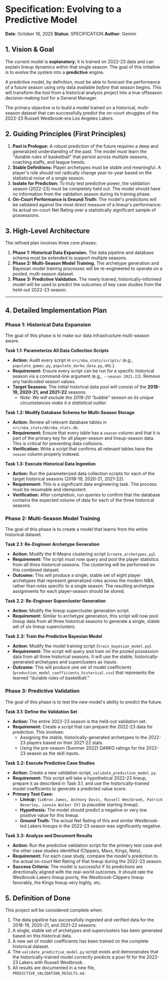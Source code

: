 # Specification: Evolving to a Predictive Model

**Date**: October 16, 2025
**Status**: SPECIFICATION
**Author**: Gemini

## 1. Vision & Goal

The current model is **explanatory**; it is trained on 2022-23 data and can explain lineup dynamics within that single season. The goal of this initiative is to evolve the system into a **predictive** engine.

A predictive model, by definition, must be able to forecast the performance of a future season using only data available *before* that season begins. This will transform the tool from a historical analysis project into a true offseason decision-making tool for a General Manager.

The primary objective is to build a model trained on a historical, multi-season dataset that can successfully predict the on-court struggles of the 2022-23 Russell Westbrook-era Los Angeles Lakers.

## 2. Guiding Principles (First Principles)

1.  **Past is Prologue:** A robust prediction of the future requires a deep and generalized understanding of the past. The model must learn the "durable rules of basketball" that persist across multiple seasons, coaching staffs, and league trends.
2.  **Stable Definitions:** Player archetypes must be stable and meaningful. A player's role should not radically change year-to-year based on the statistical noise of a single season.
3.  **Isolate for Prediction:** To truly test predictive power, the validation season (2022-23) must be completely held out. The model should have no information from the validation season during its training phase.
4.  **On-Court Performance is Ground Truth:** The model's predictions will be validated against the most direct measure of a lineup's performance: its actual on-court Net Rating over a statistically significant sample of possessions.

## 3. High-Level Architecture

The refined plan involves three core phases:

1.  **Phase 1: Historical Data Expansion.** The data pipeline and database schema must be extended to support multiple seasons.
2.  **Phase 2: Multi-Season Model Training.** The archetype generation and Bayesian model training processes will be re-engineered to operate on a pooled, multi-season dataset.
3.  **Phase 3: Predictive Validation.** The newly trained, historically-informed model will be used to predict the outcomes of key case studies from the held-out 2022-23 season.

---

## 4. Detailed Implementation Plan

### Phase 1: Historical Data Expansion

The goal of this phase is to make our data infrastructure multi-season aware.

**Task 1.1: Parameterize All Data Collection Scripts**

*   **Action:** Audit every script in `src/nba_stats/scripts/` (e.g., `populate_games.py`, `populate_darko_data.py`, etc.).
*   **Requirement:** Ensure every script can be run for a specific historical season via a command-line argument (e.g., `--season 2021-22`). Remove any hardcoded season values.
*   **Target Seasons:** The initial historical data pool will consist of the **2018-19, 2020-21, and 2021-22** seasons.
    *   *Note: We will exclude the 2019-20 "bubble" season as its unique circumstances make it a statistical outlier.*

**Task 1.2: Modify Database Schema for Multi-Season Storage**

*   **Action:** Review all relevant database tables in `src/nba_stats/db/nba_stats.db`.
*   **Requirement:** Ensure that every table has a `season` column and that it is part of the primary key for all player-season and lineup-season data. This is critical for preventing data collisions.
*   **Verification:** Write a script that confirms all relevant tables have the `season` column properly indexed.

**Task 1.3: Execute Historical Data Ingestion**

*   **Action:** Run the parameterized data collection scripts for each of the target historical seasons (2018-19, 2020-21, 2021-22).
*   **Requirement:** This is a significant data engineering task. The process must be resumable and idempotent.
*   **Verification:** After completion, run queries to confirm that the database contains the expected volume of data for each of the three historical seasons.

### Phase 2: Multi-Season Model Training

The goal of this phase is to create a model that learns from the entire historical dataset.

**Task 2.1: Re-Engineer Archetype Generation**

*   **Action:** Modify the K-Means clustering script (`create_archetypes.py`).
*   **Requirement:** The script must now query and pool the player statistics from *all three historical seasons*. The clustering will be performed on this combined dataset.
*   **Outcome:** This will produce a single, stable set of eight player archetypes that represent generalized roles across the modern NBA, rather than roles specific to a single season. The resulting archetype assignments for each player-season should be stored.

**Task 2.2: Re-Engineer Supercluster Generation**

*   **Action:** Modify the lineup supercluster generation script.
*   **Requirement:** Similar to archetype generation, this script will now pool lineup data from all three historical seasons to generate a single, stable set of six lineup superclusters.

**Task 2.3: Train the Predictive Bayesian Model**

*   **Action:** Modify the model training script (`train_bayesian_model.py`).
*   **Requirement:** The script will query and train on the pooled possession data from all three historical seasons. It will use the stable, historically-generated archetypes and superclusters as inputs.
*   **Outcome:** This will produce one set of model coefficients (`production_model_coefficients_historical.csv`) that represents the learned "durable rules of basketball."

### Phase 3: Predictive Validation

The goal of this phase is to test the new model's ability to predict the future.

**Task 3.1: Define the Validation Set**

*   **Action:** The entire 2022-23 season is the held-out validation set.
*   **Requirement:** Create a script that can prepare the 2022-23 data for prediction. This involves:
    *   Assigning the stable, historically-generated archetypes to the 2022-23 players based on their 2021-22 stats.
    *   Using the pre-season (Summer 2022) DARKO ratings for the 2022-23 season as the skill inputs.

**Task 3.2: Execute Predictive Case Studies**

*   **Action:** Create a new validation script, `validate_predictive_model.py`.
*   **Requirement:** This script will take a hypothetical 2022-23 lineup, prepare it as described in Task 3.1, and use the historically-trained model coefficients to generate a predicted value score.
*   **Primary Test Case:**
    *   **Lineup:** `[LeBron James, Anthony Davis, Russell Westbrook, Patrick Beverley, Lonnie Walker IV]` (a plausible starting lineup).
    *   **Hypothesis:** The model should predict a negative or very low positive value for this lineup.
    *   **Ground Truth:** The actual Net Rating of this and similar Westbrook-led Lakers lineups in the 2022-23 season was significantly negative.

**Task 3.3: Analyze and Document Results**

*   **Action:** Run the predictive validation script for the primary test case and the other case studies identified (Clippers, Mavs, Kings, Nets).
*   **Requirement:** For each case study, compare the model's prediction to the actual on-court Net Rating of that lineup during the 2022-23 season.
*   **Success Criteria:** The model is successful if its predictions are directionally aligned with the real-world outcomes. It should rate the Westbrook-Lakers lineup poorly, the Westbrook-Clippers lineup favorably, the Kings lineup very highly, etc.

## 5. Definition of Done

This project will be considered complete when:

1.  The data pipeline has successfully ingested and verified data for the 2018-19, 2020-21, and 2021-22 seasons.
2.  A single, stable set of archetypes and superclusters has been generated based on this historical data.
3.  A new set of model coefficients has been trained on the complete historical dataset.
4.  The `validate_predictive_model.py` script exists and demonstrates that the historically-trained model correctly predicts a poor fit for the 2022-23 Lakers with Russell Westbrook.
5.  All results are documented in a new file, `PREDICTIVE_VALIDATION_RESULTS.md`.
